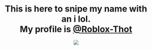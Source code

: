 <div align="center"><h1>
  This is here to snipe my name with an i lol.<br>
  My profile is <a href="https://github.com/Roblox-Thot/">@Roblox-Thot</a>
</h1></div>

<div align="center">
<img align="center" src="https://lanyard.cnrad.dev/api/378746510596243458" /><br>
